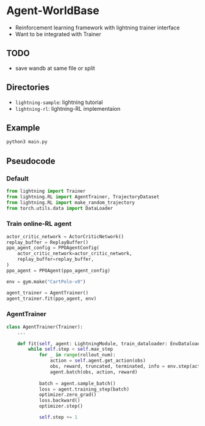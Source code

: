 # Agent-WorldBase
- Reinforcement learning framework with lightning trainer interface
- Want to be integrated with Trainer

## TODO
- save wandb at same file or split

## Directories
- `lightning-sample`: lightning tutorial
- `lightning-rl`: lightning-RL implementaion

## Example
```python
python3 main.py
```

## Pseudocode
### Default
```python
from lightning import Trainer
from lightning.RL import AgentTrainer, TrajectoryDataset
from lightning.RL import make_random_trajectory
from torch.utils.data import DataLoader
```

### Train online-RL agent
```python
actor_critic_network = ActorCriticNetwork()
replay_buffer = ReplayBuffer()
ppo_agent_config = PPOAgentConfig(
    actor_critic_network=actor_critic_network,
    replay_buffer=replay_buffer,
)
ppo_agent = PPOAgent(ppo_agent_config)

env = gym.make("CartPole-v0")

agent_trainer = AgentTrainer()
agent_trainer.fit(ppo_agent, env)
```

### AgentTrainer
```python
class AgentTrainer(Trainer):
    ...

    def fit(self, agent: LightningModule, train_dataloader: EnvDataloader):
        while self.step < self.max_step
            for _ in range(rollout_num):
                action = self.agent.get_action(obs)
                obs, reward, truncated, terminated, info = env.step(action)
                agent.batch(obs, action, reward)
            
            batch = agent.sample_batch()
            loss = agent.training_step(batch)
            optimizer.zero_grad()
            loss.backward()
            optimizer.step()

            self.step += 1
```